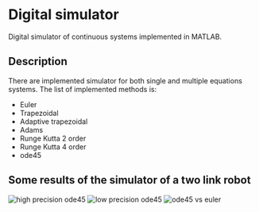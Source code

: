 # Digital simulator
Digital simulator of continuous systems implemented in MATLAB.

## Description
There are implemented simulator for both single and multiple equations systems. The list of implemented methods is:
* Euler
* Trapezoidal
* Adaptive trapezoidal
* Adams
* Runge Kutta 2 order
* Runge Kutta 4 order
* ode45

## Some results of the simulator of a two link robot
![high precision ode45](https://github.com/rsanchezm98/digital-simulator/tree/master/digital_simulator/images/errorbajo.png)
![low precision ode45](https://github.com/rsanchezm98/digital-simulator/tree/master/digital_simulator/images/erroralto.png)
![ode45 vs euler](https://github.com/rsanchezm98/digital-simulator/tree/master/digital_simulator/images/compare.png)
